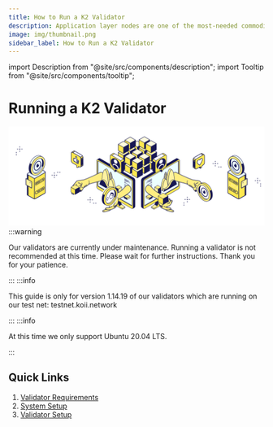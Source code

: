 ```yaml
---
title: How to Run a K2 Validator
description: Application layer nodes are one of the most-needed commodities in Web3.
image: img/thumbnail.png
sidebar_label: How to Run a K2 Validator
---
```


import Description from "@site/src/components/description";
import Tooltip from "@site/src/components/tooltip";

# Running a K2 Validator

<Description
  text="This section describes how to run a K2 Validator."
/>

![Banner](./img/Running%20a%20K2%20Node.svg)
:::warning

Our validators are currently under maintenance. Running a validator is not recommended at this time. Please wait for further instructions. Thank you for your patience.

:::
:::info

This guide is only for version 1.14.19 of our validators which are running on our test net: testnet.koii.network

:::
:::info

At this time we only support Ubuntu 20.04 LTS.

:::

## Quick Links

1. [Validator Requirements](./validator-requirements)
2. [System Setup](./system-setup)
3. [Validator Setup](./validator-setup)
